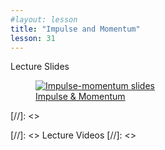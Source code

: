 ```yaml
---
#layout: lesson
title: "Impulse and Momentum"
lesson: 31
---
```


<div class="heading3"> Lecture Slides </div>

<div class="thumb_container">

  <a href="https://drive.google.com/file/d/1ndldphEylV0h6DpDfOilZ7_f4btSTKal/view" target="_blank">
    <figure class="thumblink">
      <img class="thumblink-img" src="{{site.baseurl}}/images/thumbs/L31.png" alt="Impulse-momentum slides" >
      <figcaption class="thumblink-caption"> Impulse & Momentum </figcaption>
    </figure>
  </a>

</div>


[//]: <><div class="heading3">
[//]: <>  Lecture Videos
[//]: <></div>

